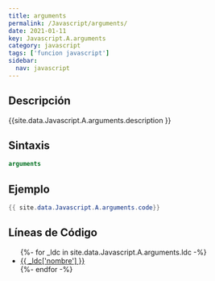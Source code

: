 ```yaml
---
title: arguments
permalink: /Javascript/arguments/
date: 2021-01-11
key: Javascript.A.arguments
category: javascript
tags: ['funcion javascript']
sidebar: 
  nav: javascript
---
```


## Descripción
{{site.data.Javascript.A.arguments.description }}

## Sintaxis
~~~javascript
arguments
~~~

## Ejemplo
~~~java
{{ site.data.Javascript.A.arguments.code}}
~~~

## Líneas de Código
<ul>
{%- for _ldc in site.data.Javascript.A.arguments.ldc -%}
   <li>
       <a href="{{_ldc['url'] }}">{{ _ldc['nombre'] }}</a>
   </li>
{%- endfor -%}
</ul>
